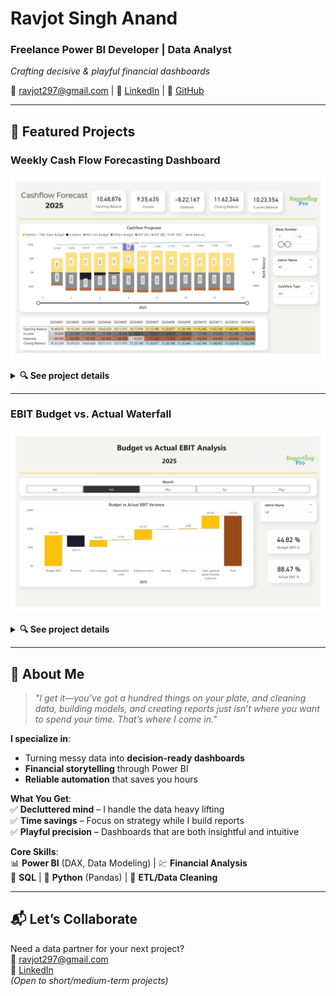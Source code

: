 # **Ravjot Singh Anand**  
### Freelance Power BI Developer | Data Analyst  
*Crafting decisive & playful financial dashboards*  

📧 [ravjot297@gmail.com](mailto:ravjot297@gmail.com) | 🔗 [LinkedIn](https://www.linkedin.com/in/ravjot-singh-anand/) | 🐙 [GitHub](https://github.com/ravjot297)  

---

## **🚀 Featured Projects**  

### **Weekly Cash Flow Forecasting Dashboard**  
![Cash Flow Dashboard](Portfolio%201%20-%20Cashflow%20Forecasting%20Dashboard%20Weekly.png)  
<details>  
<summary><b>🔍 See project details</b></summary>  

**The Problem**  
A financially unstructured business faced losses from unbudgeted projects. They needed to replace "gut-feel" decisions with data-driven insights.  

**Solution Delivered**  
- Built a **live Power BI dashboard** tracking weekly cash flow vs. budget  
- Automated debtor/creditor tracking with **drill-down to transactions**  
- Mapped tax obligations to specific weeks for proactive planning  

**Impact**  
✅ 80% time savings vs. manual tracking  
✅ Eliminated cashflow surprises  
✅ Enabled strategic spending decisions  

**Tools**: Power BI, DAX, Exact bookkeeping integration  
</details>  

---

### **EBIT Budget vs. Actual Waterfall**  
![EBIT Waterfall](Portfolio%202%20-%20Budget%20vs%20Actual%20EBIT%20Waterfall%20Chart.jpg)  
<details>  
<summary><b>🔍 See project details</b></summary>  

**The Problem**  
Lack of clarity on monthly/YTD EBIT performance vs. budget.  

**Solution Delivered**  
- Interactive **waterfall chart** showing variance drivers  
- Drill-through to cost centers/carriers  
- Integrated with existing cash flow dashboard  

**Impact**  
✅ Instant visual clarity on profitability  
✅ Pinpointed overspending sources  
✅ Automated manual EBIT checks  

**Tools**: Power BI, Financial Data Modeling  
</details>  

---

## **👋 About Me**  
> *"I get it—you’ve got a hundred things on your plate, and cleaning data, building models, and creating reports just isn’t where you want to spend your time. That’s where I come in."*  

**I specialize in**:  
- Turning messy data into **decision-ready dashboards**  
- **Financial storytelling** through Power BI  
- **Reliable automation** that saves you hours  

**What You Get**:  
✅ **Decluttered mind** – I handle the data heavy lifting  
✅ **Time savings** – Focus on strategy while I build reports  
✅ **Playful precision** – Dashboards that are both insightful and intuitive  

**Core Skills**:  
📊 **Power BI** (DAX, Data Modeling) | 💹 **Financial Analysis**  
🔗 **SQL** | 🐍 **Python** (Pandas) | 🧹 **ETL/Data Cleaning**  

---

## **📬 Let’s Collaborate**  
Need a data partner for your next project?  
📩 [ravjot297@gmail.com](mailto:ravjot297@gmail.com)  
🔗 [LinkedIn](https://www.linkedin.com/in/ravjot-singh-anand/)  
*(Open to short/medium-term projects)*  
